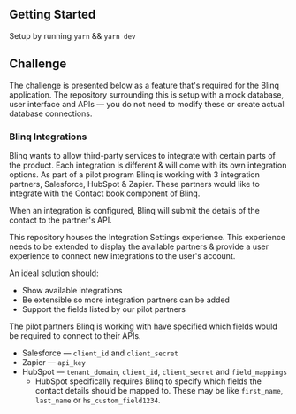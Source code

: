 ## Getting Started

Setup by running `yarn` && `yarn dev`

## Challenge

The challenge is presented below as a feature that's required for the Blinq application. The repository surrounding this is setup with a mock database, user interface and APIs — you do not need to modify these or create actual database connections.

### Blinq Integrations

Blinq wants to allow third-party services to integrate with certain parts of the product. Each integration is different & will come with its own integration options. As part of a pilot program Blinq is working with 3 integration partners, Salesforce, HubSpot & Zapier. These partners would like to integrate with the Contact book component of Blinq.

When an integration is configured, Blinq will submit the details of the contact to the partner's API.

This repository houses the Integration Settings experience. This experience needs to be extended to display the available partners & provide a user experience to connect new integrations to the user's account.

An ideal solution should:

- Show available integrations
- Be extensible so more integration partners can be added
- Support the fields listed by our pilot partners

The pilot partners Blinq is working with have specified which fields would be required to connect to their APIs.

- Salesforce — `client_id` and `client_secret`
- Zapier — `api_key`
- HubSpot — `tenant_domain`, `client_id`, `client_secret` and `field_mappings`
  - HubSpot specifically requires Blinq to specify which fields the contact details should be mapped to. These may be like `first_name`, `last_name` or `hs_custom_field1234`.
